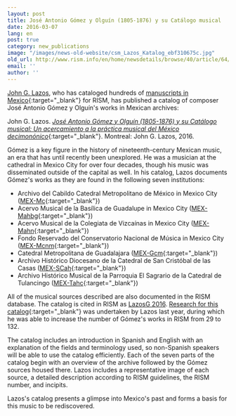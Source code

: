```yaml
---
layout: post
title: José Antonio Gómez y Olguín (1805-1876) y su Catálogo musical
date: 2016-03-07
lang: en
post: true
category: new_publications
image: "/images/news-old-website/csm_Lazos_Katalog_ebf310675c.jpg"
old_url: http://www.rism.info/en/home/newsdetails/browse/40/article/64/jose-antonio-gomez-y-olguin-1805-1876-y-su-catalogo-musical.html
email: ''
author: ''
---
```


[John G. Lazos](/working-groups.html), who has cataloged hundreds of [manuscripts in Mexico](https://opac.rism.info/search?View=rism&siglum=MEX-*){:target="_blank"} for RISM, has published a catalog of composer José Antonio Gómez y Olguín's works in Mexican archives:

John G. Lazos. [_José Antonio Gómez y Olguín (1805-1876) y su Catálogo musical: Un acercamiento a la práctica musical del México decimonónico_](https://www.academia.edu/29078818/_Jos%C3%A9_Antonio_G%C3%B3mez_y_Olgu%C3%ADn_1805-1876_y_su_Cat%C3%A1logo_musical_Un_acercamiento_a_la_pr%C3%A1ctica_musical_del_M%C3%A9xico_decimon%C3%B3nico_English_introduction_included_2016_){:target="_blank"}. Montreal: John G. Lazos, 2016.

Gómez is a key figure in the history of nineteenth-century Mexican music, an era that has until recently been unexplored. He was a musician at the cathedral in Mexico City for over four decades, though his music was disseminated outside of the capital as well. In his catalog, Lazos documents Gómez's works as they are found in the following seven institutions:

- Archivo del Cabildo Catedral Metropolitano de México in Mexico City ([MEX-Mc](https://opac.rism.info/search?View=rism&siglum=MEX-Mc&author=Gomez){:target="_blank"})
- Acervo Musical de la Basílica de Guadalupe in Mexico City ([MEX-Mahbg](https://opac.rism.info/search?View=rism&siglum=MEX-Mahbg&author=Gomez){:target="_blank"})
- Acervo Musical de la Colegiata de Vizcaínas in Mexico City ([MEX-Mahn](https://opac.rism.info/search?View=rism&siglum=MEX-Mahn&author=Gomez){:target="_blank"})
- Fondo Reservado del Conservatorio Nacional de Música in Mexico City ([MEX-Mcnm](https://opac.rism.info/search?View=rism&siglum=MEX-Mcnm&author=Gomez){:target="_blank"})
- Catedral Metropolitana de Guadalajara ([MEX-Gcm](https://opac.rism.info/search?View=rism&siglum=MEX-Gcm&author=Gomez){:target="_blank"})
- Archivo Histórico Diocesano de la Catedral de San Cristóbal de las Casas ([MEX-SCah](https://opac.rism.info/search?View=rism&siglum=MEX-SCah&author=Gomez){:target="_blank"})
- Archivo Histórico Musical de la Parroquia El Sagrario de la Catedral de Tulancingo ([MEX-Tahc](https://opac.rism.info/search?View=rism&siglum=MEX-Tahc&author=Gomez){:target="_blank"})

All of the musical sources described are also documented in the RISM database. The catalog is cited in RISM as [LazosG 2016](https://opac.rism.info/search?View=rism&q=LazosG "external-link-new-window"). [Research for this catalog](/library_collections/2015/04/23/new-research-on-mexican-sources.html){:target="_blank"} was undertaken by Lazos last year, during which he was able to increase the number of Gómez's works in RISM from 29 to 132.

The catalog includes an introduction in Spanish and English with an explanation of the fields and terminology used, so non-Spanish speakers will be able to use the catalog efficiently. Each of the seven parts of the catalog begin with an overview of the archive followed by the Gómez sources housed there. Lazos includes a representative image of each source, a detailed description according to RISM guidelines, the RISM number, and incipits.

Lazos's catalog presents a glimpse into Mexico's past and forms a basis for this music to be rediscovered.
